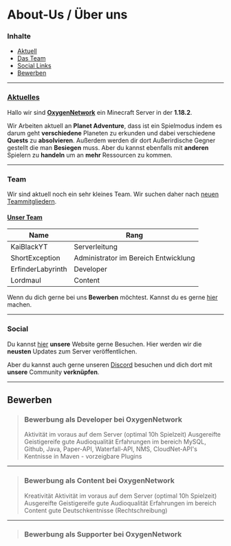 # About-Us / Über uns
### Inhalte
- [Aktuell](#Aktuelles)
- [Das Team](#Team)
- [Social Links](#Socail)
- [Bewerben](#Bewerben)
----------
### <u>Aktuelles</u>
Hallo wir sind <u>**OxygenNetwork**</u> ein Minecraft Server in der **1.18.2**.

Wir Arbeiten aktuell an **Planet Adventure**, dass ist ein Spielmodus indem es darum geht **verschiedene** Planeten zu erkunden und dabei verschiedene **Quests** zu **absolvieren**. Außerdem werden dir dort Außerirdische Gegner gestellt die man **Besiegen** muss. Aber du kannst ebenfalls mit **anderen** Spielern zu **handeln** um an **mehr** Ressourcen zu kommen.

---------
### Team
Wir sind aktuell noch ein sehr kleines Team. Wir suchen daher nach [neuen Teammitgliedern](#Bewerben).

#### <u>Unser Team</u>
| Name | Rang |
|--|--|
| KaiBlackYT | Serverleitung |
| ShortException | Administrator im Bereich Entwicklung |
| ErfinderLabyrinth | Developer |
| Lordmaul | Content |

Wenn du dich gerne bei uns **Bewerben** möchtest. Kannst du es gerne [hier](#Bewerben) machen.

---------
### Social
Du kannst [hier](https://oxygennetwork.net) **unsere** Website gerne Besuchen. Hier werden wir die **neusten** Updates zum Server veröffentlichen.

Aber du kannst auch gerne unseren [Discord](https://discord.gg/Pa2xFYabKW) besuchen und dich dort mit **unsere** Community **verknüpfen**.

---------
## Bewerben

> ### Bewerbung als Developer bei OxygenNetwork
> Aktivität im voraus auf dem Server (optimal 10h Spielzeit) 
> Ausgereifte Geistigereife 
> gute Audioqualität 
> Erfahrungen im bereich MySQL, Github, Java, Paper-API, Waterfall-API, NMS, CloudNet-API's 
> Kentnisse in Maven - vorzeigbare Plugins
---
> ### Bewerbung als Content bei OxygenNetwork 
> Kreativität 
> Aktivität im voraus auf dem Server (optimal 10h Spielzeit) 
> Ausgereifte Geistigereife
> gute Audioqualität
> Erfahrungen im bereich Content 
> gute Deutschkentnisse (Rechtschreibung)
---
> ### Bewerbung als Supporter bei OxygenNetwork
> 
